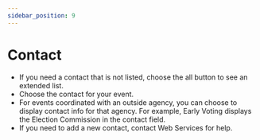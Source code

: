 ```yaml
---
sidebar_position: 9
---
```


# Contact

-	If you need a contact that is not listed, choose the all button to see an extended list.
-	Choose the contact for your event.
-	For events coordinated with an outside agency, you can choose to display contact info for that agency. For example, Early Voting displays the Election Commission in the contact field.
-	If you need to add a new contact, contact Web Services for help.
